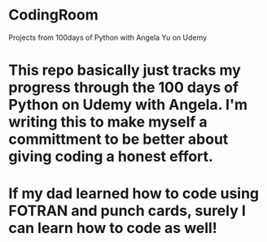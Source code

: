 # CodingRoom
Projects from 100days of Python with Angela Yu on Udemy
# This repo basically just tracks my progress through the 100 days of Python on Udemy with Angela. I'm writing this to make myself a committment to be better about giving coding a honest effort. 

# If my dad learned how to code using FOTRAN and punch cards, surely I can learn how to code as well!

